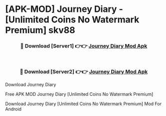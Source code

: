 # [APK-MOD] Journey  Diary - [Unlimited Coins No Watermark Premium] skv88



<div align="center">
<h3>🔴 Download [Server1] 👉👉 <a href="https://momento.my/?title=Journey__Diary">Journey  Diary Mod Apk</a></h3><br>

<h3>🔴 Download [Server2] 👉👉 <a href="https://momento.my/?title=Journey__Diary">Journey  Diary Mod Apk</a></h3>
</div>



Download Journey  Diary 

Free APK MOD Journey  Diary [Unlimited Coins No Watermark Premium]

Download Journey  Diary [Unlimited Coins No Watermark Premium] Mod For Android

